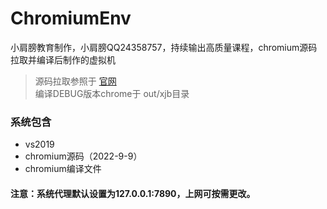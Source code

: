 # ChromiumEnv
小肩膀教育制作，小肩膀QQ24358757，持续输出高质量课程，chromium源码拉取并编译后制作的虚拟机
> 源码拉取参照于 [官网](https://chromium.googlesource.com/chromium/src/+/main/docs/windows_build_instructions.md)  
> 编译DEBUG版本chrome于 out/xjb目录  

### 系统包含
* vs2019  
* chromium源码（2022-9-9）
* chromium编译文件

#### 注意：系统代理默认设置为127.0.0.1:7890，上网可按需更改。
